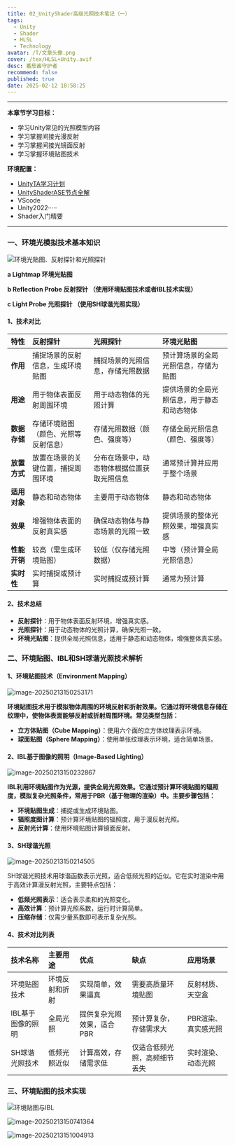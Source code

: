 ```yaml
---
title: 02_UnityShader高级光照技术笔记（一）
tags:
  - Unity
  - Shader
  - HLSL
  - Technology
avatar: /T/文章头像.png
cover: /tex/HLSL+Unity.avif
desc: 番茄酱守护者
recommend: false
published: true
date: 2025-02-12 18:58:25
---
```


---

**本章节学习目标：** 

- 学习Unity常见的光照模型内容
- 学习掌握间接光漫反射
- 学习掌握间接光镜面反射
- 学习掌握环境贴图技术



**环境配置：**

- [UnityTA学习计划](http://localhost:4000/2024/12/18/%E5%85%B6%E4%BB%96/UnityTA%E5%AD%A6%E4%B9%A0%E8%AE%A1%E5%88%92/)
- [UnityShaderASE节点全解](https://blog.maoxiang.site/2024/12/18/Shader/UnityShaderASE%E8%8A%82%E7%82%B9%E5%85%A8%E8%A7%A3/)
- VScode
- Unity2022·····
- Shader入门精要

---

### 一、环境光模拟技术基本知识

![环境光贴图、反射探针和光照探针](/Blog/posts/2025-2/image-20250212225839953.avif)

**a Lightmap 环境光贴图**

**b Reflection Probe 反射探针 （使用环境贴图技术或者IBL技术实现）**

**c Light Probe  光照探针 （使用SH球谐光照实现）**

#### 1、技术对比

| **特性**     | **反射探针**                         | **光照探针**                               | **环境光贴图**                             |
| :----------- | :----------------------------------- | :----------------------------------------- | :----------------------------------------- |
| **作用**     | 捕捉场景的反射信息，生成环境贴图     | 捕捉场景的光照信息，存储光照数据           | 预计算场景的全局光照信息，存储为贴图       |
| **用途**     | 用于物体表面反射周围环境             | 用于动态物体的光照计算                     | 提供场景的全局光照信息，用于静态和动态物体 |
| **数据存储** | 存储环境贴图（颜色、光照等反射信息） | 存储光照数据（颜色、强度等）               | 存储全局光照信息（颜色、强度等）           |
| **放置方式** | 放置在场景的关键位置，捕捉周围环境   | 分布在场景中，动态物体根据位置获取光照信息 | 通常预计算并应用于整个场景                 |
| **适用对象** | 静态和动态物体                       | 主要用于动态物体                           | 静态和动态物体                             |
| **效果**     | 增强物体表面的反射真实感             | 确保动态物体与静态场景的光照一致           | 提供场景的整体光照效果，增强真实感         |
| **性能开销** | 较高（需生成环境贴图）               | 较低（仅存储光照数据）                     | 中等（预计算全局光照信息）                 |
| **实时性**   | 实时捕捉或预计算                     | 实时捕捉或预计算                           | 通常为预计算                               |

#### 2、技术总结

- **反射探针**：用于物体表面反射环境，增强真实感。
- **光照探针**：用于动态物体的光照计算，确保光照一致。
- **环境光贴图**：提供全局光照信息，适用于静态和动态物体，增强整体真实感。

### 二、环境贴图、IBL和SH球谐光照技术解析

#### 1、环境贴图技术（Environment Mapping）

![image-20250213150253171](/Blog/posts/2025-2/image-20250213150253171.avif)

**环境贴图技术用于模拟物体周围的环境反射和折射效果。它通过将环境信息存储在纹理中，使物体表面能够反射或折射周围环境。常见类型包括：**

- **立方体贴图（Cube Mapping）**：使用六个面的立方体纹理表示环境。
- **球面贴图（Sphere Mapping）**：使用单张纹理表示环境，适合简单场景。





#### 2、IBL基于图像的照明（Image-Based Lighting）

![image-20250213150232867](/Blog/posts/2025-2/image-20250213150232867.avif)

**IBL利用环境贴图作为光源，提供全局光照效果。它通过预计算环境贴图的辐照度，模拟复杂光照条件，常用于PBR（基于物理的渲染）中。主要步骤包括：**

- **环境贴图生成**：捕捉或生成环境贴图。
- **辐照度图计算**：预计算环境贴图的辐照度，用于漫反射光照。
- **反射光计算**：使用环境贴图计算镜面反射。

#### 3、SH球谐光照

![image-20250213150214505](/Blog/posts/2025-2/image-20250213150214505.avif)

SH球谐光照技术用球谐函数表示光照，适合低频光照的近似。它在实时渲染中用于高效计算漫反射光照，主要特点包括：

- **低频光照表示**：适合表示柔和的光照变化。
- **高效计算**：预计算光照系数，运行时计算简单。
- **压缩存储**：仅需少量系数即可表示复杂光照。

#### 4、技术对比列表

| 技术名称          | 主要用途       | 优点                      | 缺点                         | 应用场景            |
| :---------------- | :------------- | :------------------------ | :--------------------------- | :------------------ |
| 环境贴图技术      | 环境反射和折射 | 实现简单，效果逼真        | 需要高质量环境贴图           | 反射材质、天空盒    |
| IBL基于图像的照明 | 全局光照       | 提供复杂光照效果，适合PBR | 预计算复杂，存储需求大       | PBR渲染、真实感光照 |
| SH球谐光照技术    | 低频光照近似   | 计算高效，存储需求低      | 仅适合低频光照，高频细节丢失 | 实时渲染、动态光照  |

### 三、环境贴图的技术实现

![环境贴图与IBL](/Blog/posts/2025-2/image-20250213151704970.avif)

![image-20250213150741364](/Blog/posts/2025-2/image-20250213150741364.avif)

![image-20250213151004913](/Blog/posts/2025-2/image-20250213151004913.avif)
